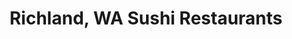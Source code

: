 ---
layout: city
title: Richland, WA Sushi Restaurants
permalink: /washington/richland/
stateAbbr: WA
stateName: Washington
cityName: Richland

---